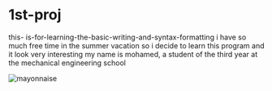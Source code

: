 # 1st-proj
this- is-for-learning-the-basic-writing-and-syntax-formatting
i have so much free time in the summer vacation so i decide to learn this program and it look very interesting
my name is mohamed, a student of the third year at the mechanical engineering school 

 <picture>
 <source media="(prefers-color-scheme: dark)" srcset="https://runeterraccg.com/best-jhin-decks-worldwalker/">
 <source media="(prefers-color-scheme: light)" srcset="https://www.millenium.org/news/387456.html">
 <img alt="mayonnaise" src="[YOUR-DEFAULT-IMAGE](https://www.siprochim.com/produit/mayonnaise-mia/)https://www.siprochim.com/produit/mayonnaise-mia/">
 </picture>      
